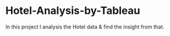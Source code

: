 # Hotel-Analysis-by-Tableau
In this project I analysis the Hotel data &amp; find the insight from that.

